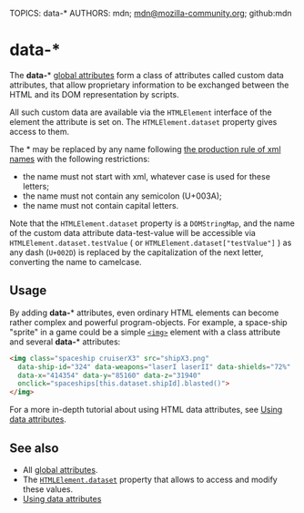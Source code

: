 TOPICS: data-*
AUTHORS: mdn; mdn@mozilla-community.org; github:mdn

# data-*

The **data-*** [global attributes](/en/webfrontend/HTML_Global_Attribute)
form a class of attributes called custom data attributes, that allow proprietary information to be
exchanged between the HTML and its DOM representation by scripts.

All such custom data are available via the `HTMLElement` interface of the element the attribute is
set on. The `HTMLElement.dataset` property gives access to them.

The * may be replaced by any name following
[the production rule of xml names](http://www.w3.org/TR/REC-xml/#NT-Name) with the following restrictions:

- the name must not start with xml, whatever case is used for these letters;
- the name must not contain any semicolon (U+003A);
- the name must not contain capital letters.

Note that the `HTMLElement.dataset` property is a `DOMStringMap`, and the name of the custom data
attribute data-test-value will be accessible via `HTMLElement.dataset.testValue` ( or
`HTMLElement.dataset["testValue"]` ) as any dash (`U+002D`) is replaced by the capitalization of the
next letter, converting the name to camelcase.

## Usage

By adding **data-*** attributes, even ordinary HTML elements can become rather complex and powerful
program-objects.  For example, a space-ship "sprite" in a game could be a simple [`<img>`](/en/webfrontend/<img>)
element with a class attribute and several **data-*** attributes:

```html
<img class="spaceship cruiserX3" src="shipX3.png"
  data-ship-id="324" data-weapons="laserI laserII" data-shields="72%"
  data-x="414354" data-y="85160" data-z="31940"
  onclick="spaceships[this.dataset.shipId].blasted()">
</img>
```

For a more in-depth tutorial about using HTML data attributes, see [Using data attributes](https://wiki.developer.mozilla.org/en-US/docs/Learn/HTML/Howto/Use_data_attributes).

## See also

- All [global attributes](/en/webfrontend/HTML_Global_Attribute).
- The [`HTMLElement.dataset`](https://wiki.developer.mozilla.org/en-US/docs/Web/API/HTMLElement/dataset)
property that allows to access and modify these values.
- [Using data attributes](https://wiki.developer.mozilla.org/en-US/docs/Learn/HTML/Howto/Use_data_attributes)

